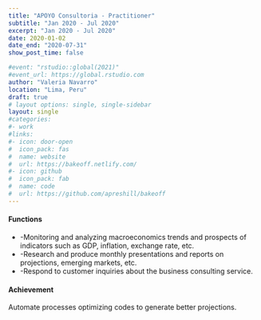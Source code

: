 ```yaml
---
title: "APOYO Consultoria - Practitioner"
subtitle: "Jan 2020 - Jul 2020"
excerpt: "Jan 2020 - Jul 2020"
date: 2020-01-02
date_end: "2020-07-31"
show_post_time: false

#event: "rstudio::global(2021)"
#event_url: https://global.rstudio.com
author: "Valeria Navarro"
location: "Lima, Peru"
draft: true
# layout options: single, single-sidebar
layout: single
#categories:
#- work
#links:
#- icon: door-open
#  icon_pack: fas
#  name: website
#  url: https://bakeoff.netlify.com/
#- icon: github
#  icon_pack: fab
#  name: code
#  url: https://github.com/apreshill/bakeoff
---
```


#### Functions
* -Monitoring and analyzing macroeconomics trends and prospects of indicators such as GDP, inflation, exchange rate, etc.
* -Research and produce monthly presentations and reports on projections, emerging markets, etc.
* -Respond to customer inquiries about the business consulting service.


#### Achievement
Automate processes optimizing codes to generate better projections.
 
